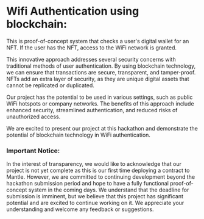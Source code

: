 <h1>Wifi Authentication using blockchain: </h1>

<p> This is proof-of-concept system that checks a user's digital wallet for an NFT. If the user has the NFT, access to the WiFi network is granted.

This innovative approach addresses several security concerns with traditional methods of user authentication. By using blockchain technology, we can ensure that transactions are secure, transparent, and tamper-proof. NFTs add an extra layer of security, as they are unique digital assets that cannot be replicated or duplicated.

Our project has the potential to be used in various settings, such as public WiFi hotspots or company networks. The benefits of this approach include enhanced security, streamlined authentication, and reduced risks of unauthorized access.

We are excited to present our project at this hackathon and demonstrate the potential of blockchain technology in WiFi authentication. <p>

  
<h3>Important Notice:</h3>
<p>In the interest of transparency, we would like to acknowledge that our project is not yet complete as this is our first time deploying a contract to Mantle. However, we are committed to continuing development beyond the hackathon submission period and hope to have a fully functional proof-of-concept system in the coming days. We understand that the deadline for submission is imminent, but we believe that this project has significant potential and are excited to continue working on it. We appreciate your understanding and welcome any feedback or suggestions.</p>
